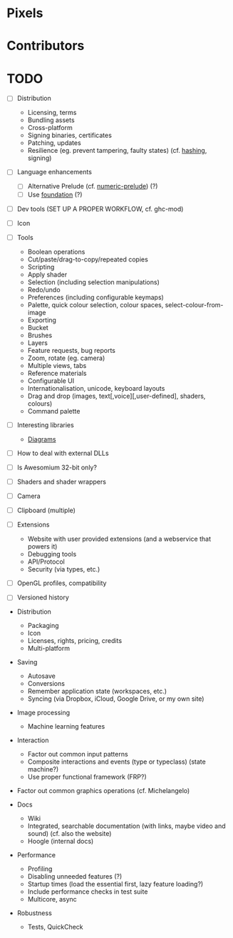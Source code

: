 Pixels
======


Contributors
============


TODO
====
  - [ ] Distribution
    - Licensing, terms
    - Bundling assets
    - Cross-platform
    - Signing binaries, certificates
    - Patching, updates
    - Resilience (eg. prevent tampering, faulty states) (cf. [hashing](https://hackage.haskell.org/package/executable-hash), signing)
  - [ ] Language enhancements
    - [ ] Alternative Prelude (cf. [numeric-prelude](https://hackage.haskell.org/package/numeric-prelude)) (?)
    - [ ] Use [foundation](https://hackage.haskell.org/package/foundation) (?)
  - [ ] Dev tools (SET UP A PROPER WORKFLOW, cf. ghc-mod)
  - [ ] Icon
  - [ ] Tools
    - Boolean operations
    - Cut/paste/drag-to-copy/repeated copies
    - Scripting
    - Apply shader
    - Selection (including selection manipulations)
    - Redo/undo
    - Preferences (including configurable keymaps)
    - Palette, quick colour selection, colour spaces, select-colour-from-image
    - Exporting
    - Bucket
    - Brushes
    - Layers
    - Feature requests, bug reports
    - Zoom, rotate (eg. camera)
    - Multiple views, tabs
    - Reference materials
    - Configurable UI
    - Internationalisation, unicode, keyboard layouts
    - Drag and drop (images, text[,voice][,user-defined], shaders, colours)
    - Command palette
    
  - [ ] Interesting libraries
    - [Diagrams](http://projects.haskell.org/diagrams/)

  - [ ] How to deal with external DLLs
  - [ ] Is Awesomium 32-bit only?
  - [ ] Shaders and shader wrappers
  - [ ] Camera
  - [ ] Clipboard (multiple)

  - [ ] Extensions
    - Website with user provided extensions (and a webservice that powers it)
    - Debugging tools
    - API/Protocol
    - Security (via types, etc.)

  - [ ] OpenGL profiles, compatibility
  - [ ] Versioned history
  
  - Distribution
    - Packaging
    - Icon
    - Licenses, rights, pricing, credits
    - Multi-platform

  - Saving
    - Autosave
    - Conversions
    - Remember application state (workspaces, etc.)
    - Syncing (via Dropbox, iCloud, Google Drive, or my own site)

  - Image processing
    - Machine learning features

  - Interaction
    - Factor out common input patterns
    - Composite interactions and events (type or typeclass) (state machine?)
    - Use proper functional framework (FRP?)

  - Factor out common graphics operations (cf. Michelangelo)
  
  - Docs
    - Wiki
    - Integrated, searchable documentation (with links, maybe video and sound) (cf. also the website)
    - Hoogle (internal docs)

  - Performance
    - Profiling
    - Disabling unneeded features (?)
    - Startup times (load the essential first, lazy feature loading?)
    - Include performance checks in test suite
    - Multicore, async

  - Robustness
    - Tests, QuickCheck